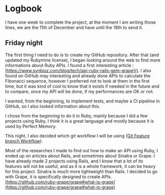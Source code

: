 # Logbook

I have one week to complete the project, at the moment I am writing those lines, we are the 11th of December and have until the 18th to send it.

## Friday night

The first thing I need to do is to create my GitHub repository. After that (and updated my Rubymine license), I began looking around the web to find more informations about Ruby APIs.
I found a first interesting article : [https://www.synbioz.com/blog/tech/api-ruby-rails-gem-grape]().
I also found on GitHub may interesting and already done APIs to calculate the Fibonacci sequence, however I preferred not to look at them in the first time, but it was kind of cool to know that it exists if needed in the future and to compare, once my API will be done, if my performances are OK or not.

I wanted, from the beginning, to implement tests, and maybe a CI pipeline in GitHub, so I also looked information about this.

I chose from the beginning to do it in Ruby, mainly because I did a few projects using Ruby, I think it is a great language and mostly because it is used by Perfect Memory.

This night, I also decided which git workflow I will be using ([Git Feature branch Workflow](https://www.atlassian.com/git/tutorials/comparing-workflows/feature-branch-workflow)).

Most of the researches I made to find out how to make an API using Ruby, I ended up on articles about Rails, and sometimes about Sinatra or Grape. I have already made 2 projects using Rails, and I know that a lot of its features will not be useful, and as it is a whole framework, it can be heavy for this project. Sinatra is much more lightweight than Rails. I decided to go with Grape, it is specifically designed to create APIs.
[https://github.com/ruby-grape/grape#what-is-grape](https://github.com/ruby-grape/grape#what-is-grape)





